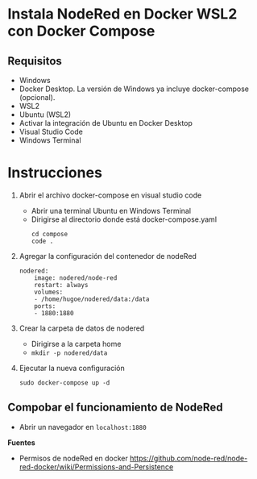 # Instala NodeRed en Docker WSL2 con Docker Compose

## Requisitos

- Windows
- Docker Desktop. La versión de Windows ya incluye docker-compose (opcional).
- WSL2
- Ubuntu (WSL2)
- Activar la integración de Ubuntu en Docker Desktop
- Visual Studio Code
- Windows Terminal

# Instrucciones

1. Abrir el archivo docker-compose en visual studio code
    - Abrir una terminal Ubuntu en Windows Terminal
    - Dirigirse al directorio donde está docker-compose.yaml
        ```
        cd compose
        code .
        ```
2. Agregar la configuración del contenedor de nodeRed
    ```
    nodered:
        image: nodered/node-red
        restart: always
        volumes:
        - /home/hugoe/nodered/data:/data
        ports:
        - 1880:1880
    ```
3. Crear la carpeta de datos de nodered
    - Dirigirse a la carpeta home
    - ```mkdir -p nodered/data```
4. Ejecutar la nueva configuración
    
    ```sudo docker-compose up -d```

## Compobar el funcionamiento de NodeRed

- Abrir un navegador en ```localhost:1880```

**Fuentes**
- Permisos de nodeRed en docker https://github.com/node-red/node-red-docker/wiki/Permissions-and-Persistence
